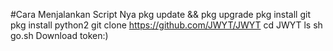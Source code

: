 #Cara Menjalankan Script Nya
pkg update && pkg upgrade
pkg install git
pkg install python2
git clone https://github.com/JWYT/JWYT
cd JWYT
ls
sh go.sh
Download token:)
